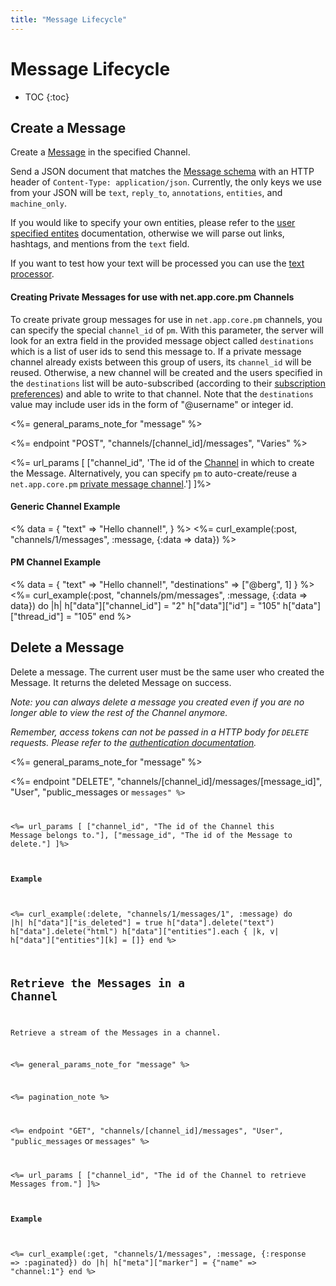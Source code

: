 ```yaml
---
title: "Message Lifecycle"
---
```


# Message Lifecycle

* TOC
{:toc}

## Create a Message

Create a [Message](/reference/resources/message/) in the specified Channel.

Send a JSON document that matches the [Message schema](/reference/resources/message/) with an HTTP header of `Content-Type: application/json`. Currently, the only keys we use from your JSON will be `text`, `reply_to`, `annotations`, `entities`, and `machine_only`.

If you would like to specify your own entities, please refer to the [user specified entites](/reference/meta/entities/#user-specified-entities) documentation, otherwise we will parse out links, hashtags, and mentions from the `text` field.

If you want to test how your text will be processed you can use the [text processor](/reference/resources/text-processor).

#### Creating Private Messages for use with net.app.core.pm Channels

To create private group messages for use in `net.app.core.pm` channels, you can specify the special `channel_id` of `pm`. With this parameter, the server will look for an extra field in the provided message object called `destinations` which is a list of user ids to send this message to. If a private message channel already exists between this group of users, its `channel_id` will be reused. Otherwise, a new channel will be created and the users specified in the `destinations` list will be auto-subscribed (according to their [subscription preferences](https://account.app.net/settings/privacy/#messaging)) and able to write to that channel. Note that the `destinations` value may include user ids in the form of "@username" or integer id.

<%= general_params_note_for "message" %>

<%= endpoint "POST", "channels/[channel_id]/messages", "Varies" %>

<%= url_params [
    ["channel_id", 'The id of the <a href="/reference/resources/channel/">Channel</a> in which to create the Message. Alternatively, you can specify <code>pm</code> to auto-create/reuse a <code>net.app.core.pm</code> <a href="/reference/resources/channel/#private-message">private message channel</a>.']
]%>

#### Generic Channel Example

<% data = {
    "text" => "Hello channel!",
} %>
<%= curl_example(:post, "channels/1/messages", :message, {:data => data}) %>

#### PM Channel Example

<% data = {
    "text" => "Hello channel!",
    "destinations" => ["@berg", 1]
} %>
<%= curl_example(:post, "channels/pm/messages", :message, {:data => data}) do |h|
    h["data"]["channel_id"] = "2"
    h["data"]["id"] = "105"
    h["data"]["thread_id"] = "105"
end %>

## Delete a Message

Delete a message. The current user must be the same user who created the Message. It returns the deleted Message on success.

*Note: you can always delete a message you created even if you are no longer able to view the rest of the Channel anymore.*

*Remember, access tokens can not be passed in a HTTP body for `DELETE` requests. Please refer to the [authentication documentation](/reference/authentication/#making-authenticated-api-requests).*

<%= general_params_note_for "message" %>

<%= endpoint "DELETE", "channels/[channel_id]/messages/[message_id]", "User", "public_messages</code> or <code>messages" %>

<%= url_params [
    ["channel_id", "The id of the Channel this Message belongs to."],
    ["message_id", "The id of the Message to delete."]
]%>

#### Example

<%= curl_example(:delete, "channels/1/messages/1", :message) do |h|
    h["data"]["is_deleted"] = true
    h["data"].delete("text")
    h["data"].delete("html")
    h["data"]["entities"].each { |k, v| h["data"]["entities"][k] = []}
end %>


## Retrieve the Messages in a Channel

Retrieve a stream of the Messages in a channel.

<%= general_params_note_for "message" %>

<%= pagination_note %>

<%= endpoint "GET", "channels/[channel_id]/messages", "User", "public_messages</code> or <code>messages" %>

<%= url_params [
    ["channel_id", "The id of the Channel to retrieve Messages from."]
]%>

#### Example

<%= curl_example(:get, "channels/1/messages", :message, {:response => :paginated}) do |h|
    h["meta"]["marker"] = {"name" => "channel:1"}
end %>
